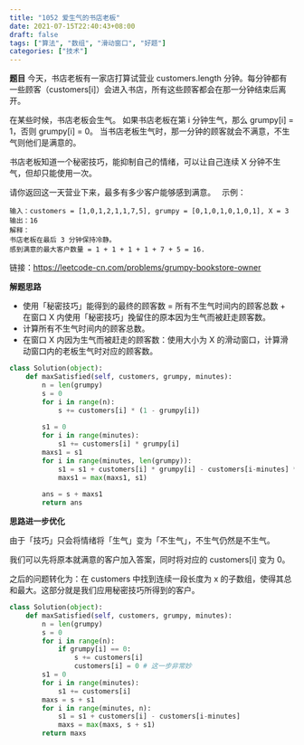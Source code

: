 ```yaml
---
title: "1052 爱生气的书店老板"
date: 2021-07-15T22:40:43+08:00
draft: false
tags: ["算法", "数组", "滑动窗口", "好题"]
categories: ["技术"]
---
```


**题目**
今天，书店老板有一家店打算试营业 customers.length 分钟。每分钟都有一些顾客（customers[i]）会进入书店，所有这些顾客都会在那一分钟结束后离开。

在某些时候，书店老板会生气。 如果书店老板在第 i 分钟生气，那么 grumpy[i] = 1，否则 grumpy[i] = 0。 当书店老板生气时，那一分钟的顾客就会不满意，不生气则他们是满意的。

书店老板知道一个秘密技巧，能抑制自己的情绪，可以让自己连续 X 分钟不生气，但却只能使用一次。

请你返回这一天营业下来，最多有多少客户能够感到满意。
 
示例：
```
输入：customers = [1,0,1,2,1,1,7,5], grumpy = [0,1,0,1,0,1,0,1], X = 3
输出：16
解释：
书店老板在最后 3 分钟保持冷静。
感到满意的最大客户数量 = 1 + 1 + 1 + 1 + 7 + 5 = 16.
```

链接：https://leetcode-cn.com/problems/grumpy-bookstore-owner

**解题思路**

* 使用「秘密技巧」能得到的最终的顾客数 = 所有不生气时间内的顾客总数 + 在窗口 X 内使用「秘密技巧」挽留住的原本因为生气而被赶走顾客数。
* 计算所有不生气时间内的顾客总数。
* 在窗口 X 内因为生气而被赶走的顾客数：使用大小为 X 的滑动窗口，计算滑动窗口内的老板生气时对应的顾客数。

```python
class Solution(object):
    def maxSatisfied(self, customers, grumpy, minutes):
        n = len(grumpy)
        s = 0
        for i in range(n):
            s += customers[i] * (1 - grumpy[i])
        
        s1 = 0
        for i in range(minutes):
            s1 += customers[i] * grumpy[i]
        maxs1 = s1
        for i in range(minutes, len(grumpy)):
            s1 = s1 + customers[i] * grumpy[i] - customers[i-minutes] * grumpy[i-minutes]
            maxs1 = max(maxs1, s1)
        
        ans = s + maxs1
        return ans
```

**思路进一步优化**

由于「技巧」只会将情绪将「生气」变为「不生气」，不生气仍然是不生气。

我们可以先将原本就满意的客户加入答案，同时将对应的 customers[i] 变为 0。

之后的问题转化为：在 customers 中找到连续一段长度为 x 的子数组，使得其总和最大。这部分就是我们应用秘密技巧所得到的客户。

```python
class Solution(object):
    def maxSatisfied(self, customers, grumpy, minutes):
        n = len(grumpy)
        s = 0
        for i in range(n):
            if grumpy[i] == 0:
                s += customers[i]
                customers[i] = 0 # 这一步非常妙
        s1 = 0
        for i in range(minutes):
            s1 += customers[i]
        maxs = s + s1
        for i in range(minutes, n):
            s1 = s1 + customers[i] - customers[i-minutes]
            maxs = max(maxs, s + s1)
        return maxs
```
